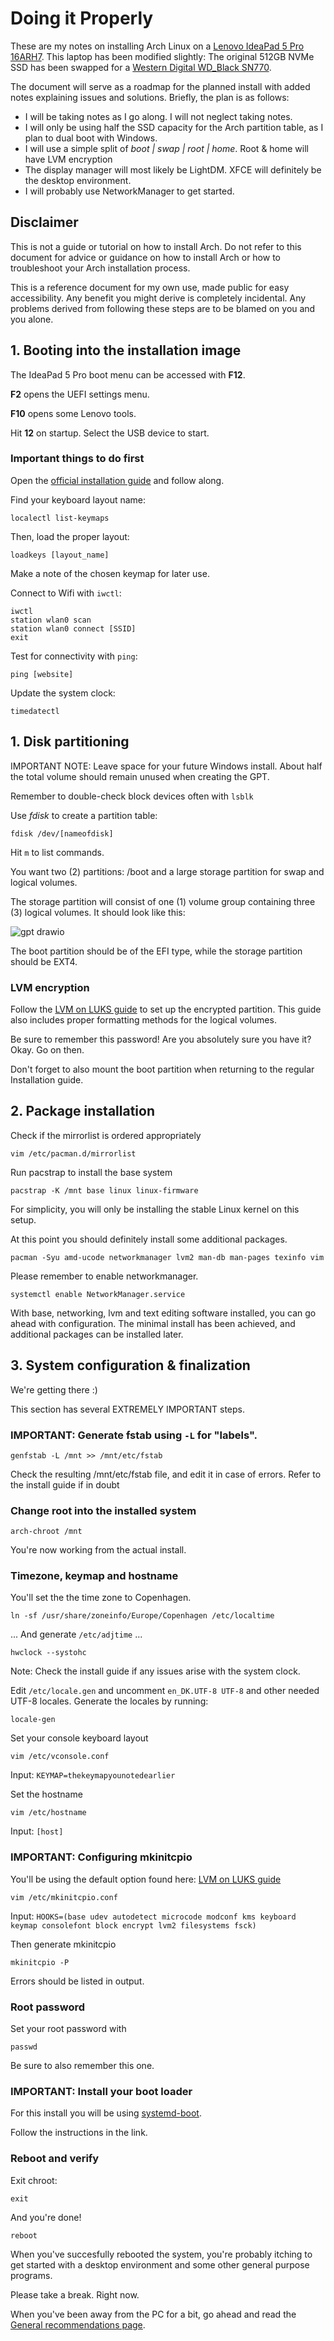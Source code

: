 # Doing it Properly
These are my notes on installing Arch Linux on a [Lenovo IdeaPad 5 Pro 16ARH7](https://psref.lenovo.com/WDProduct/IdeaPad/IdeaPad_5_Pro_16ARH7). This laptop has been modified slightly: The original 512GB NVMe SSD has been swapped for a [Western Digital WD_Black SN770](https://www.westerndigital.com/en-us/products/internal-drives/wd-black-sn770-nvme-ssd?sku=WDS100T3X0E).

The document will serve as a roadmap for the planned install with added notes explaining issues and solutions. Briefly, the plan is as follows:
- I will be taking notes as I go along. I will not neglect taking notes.
- I will only be using half the SSD capacity for the Arch partition table, as I plan to dual boot with Windows.
- I will use a simple split of *boot | swap | root | home*. Root & home will have LVM encryption
- The display manager will most likely be LightDM. XFCE will definitely be the desktop environment.
- I will probably use NetworkManager to get started.

## Disclaimer
This is not a guide or tutorial on how to install Arch. Do not refer to this document for advice or guidance on how to install Arch or how to troubleshoot your Arch installation process.

This is a reference document for my own use, made public for easy accessibility. Any benefit you might derive is completely incidental. Any problems derived from following these steps are to be blamed on you and you alone.

## 1. Booting into the installation image
The IdeaPad 5 Pro boot menu can be accessed with **F12**.

**F2** opens the UEFI settings menu.

**F10** opens some Lenovo tools.

Hit **12** on startup. Select the USB device to start.

### Important things to do first
Open the [official installation guide](https://wiki.archlinux.org/title/Installation_guide) and follow along.

Find your keyboard layout name: 

```
localectl list-keymaps 
```

Then, load the proper layout: 

``` 
loadkeys [layout_name]
```

Make a note of the chosen keymap for later use.

Connect to Wifi with ``` iwctl ```:
```
iwctl
station wlan0 scan
station wlan0 connect [SSID]
exit
```

Test for connectivity with ``` ping ```:

``` 
ping [website]
```

Update the system clock:

```
timedatectl 
```

## 1. Disk partitioning
IMPORTANT NOTE: Leave space for your future Windows install. About half the total volume should remain unused when creating the GPT.

Remember to double-check block devices often with ``` lsblk ```

Use *fdisk* to create a partition table: 

```
fdisk /dev/[nameofdisk]
```

Hit ``` m ``` to list commands.

You want two (2) partitions: /boot and a large storage partition for swap and logical volumes.

The storage partition will consist of one (1) volume group containing three (3) logical volumes. It should look like this:

![gpt drawio](https://github.com/user-attachments/assets/0380ec96-1456-4037-86e8-b5e3afca5760)

The boot partition should be of the EFI type, while the storage partition should be EXT4.

### LVM encryption
Follow the [LVM on LUKS guide](https://wiki.archlinux.org/title/Dm-crypt/Encrypting_an_entire_system#LVM_on_LUKS) to set up the encrypted partition.
This guide also includes proper formatting methods for the logical volumes.

Be sure to remember this password! Are you absolutely sure you have it? Okay. Go on then.

Don't forget to also mount the boot partition when returning to the regular Installation guide.

## 2. Package installation
Check if the mirrorlist is ordered appropriately

```
vim /etc/pacman.d/mirrorlist 
```

Run pacstrap to install the base system

```
pacstrap -K /mnt base linux linux-firmware 
```

For simplicity, you will only be installing the stable Linux kernel on this setup.

At this point you should definitely install some additional packages.

```
pacman -Syu amd-ucode networkmanager lvm2 man-db man-pages texinfo vim 
```

Please remember to enable networkmanager.

```
systemctl enable NetworkManager.service 
```

With base, networking, lvm and text editing software installed, you can go ahead with configuration. The minimal install has been achieved, and additional packages can be installed later.

## 3. System configuration & finalization
We're getting there :)

This section has several EXTREMELY IMPORTANT steps. 

### IMPORTANT: Generate fstab using ``` -L ``` for "labels".
```
genfstab -L /mnt >> /mnt/etc/fstab 
```

Check the resulting /mnt/etc/fstab file, and edit it in case of errors. Refer to the install guide if in doubt

### Change root into the installed system

```
arch-chroot /mnt 
```

You're now working from the actual install.

### Timezone, keymap and hostname
You'll set the the time zone to Copenhagen.

```
ln -sf /usr/share/zoneinfo/Europe/Copenhagen /etc/localtime 
```

... And generate ``` /etc/adjtime ``` ...

```
hwclock --systohc 
```

Note: Check the install guide if any issues arise with the system clock.

Edit ``` /etc/locale.gen ``` and uncomment ``` en_DK.UTF-8 UTF-8 ``` and other needed UTF-8 locales. Generate the locales by running: 

```
locale-gen 
```

Set your console keyboard layout

``` 
vim /etc/vconsole.conf
```
Input: ```KEYMAP=thekeymapyounotedearlier ```

Set the hostname
```
vim /etc/hostname 
```
Input: ``` [host] ```

### IMPORTANT: Configuring mkinitcpio
You'll be using the default option found here: [LVM on LUKS guide](https://wiki.archlinux.org/title/Dm-crypt/Encrypting_an_entire_system#LVM_on_LUKS)

``` 
vim /etc/mkinitcpio.conf
``` 

Input: ``` HOOKS=(base udev autodetect microcode modconf kms keyboard keymap consolefont block encrypt lvm2 filesystems fsck) ```

Then generate mkinitcpio
``` 
mkinitcpio -P
```

Errors should be listed in output.

### Root password
Set your root password with 
``` 
passwd
```

Be sure to also remember this one.

### IMPORTANT: Install your boot loader
For this install you will be using [systemd-boot](https://wiki.archlinux.org/title/Systemd-boot).

Follow the instructions in the link.

### Reboot and verify
Exit chroot: 
```
exit 
```
And you're done!
``` 
reboot
```

When you've succesfully rebooted the system, you're probably itching to get started with a desktop environment and some other general purpose programs.

Please take a break. Right now. 

When you've been away from the PC for a bit, go ahead and read the [General recommendations page](https://wiki.archlinux.org/title/General_recommendations).
